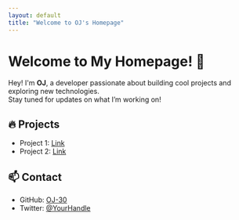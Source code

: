 ```yaml
---
layout: default
title: "Welcome to OJ's Homepage"
---
```


# Welcome to My Homepage! 🚀

Hey! I'm **OJ**, a developer passionate about building cool projects and exploring new technologies.  
Stay tuned for updates on what I’m working on!

## 🔥 Projects
- Project 1: [Link](#)
- Project 2: [Link](#)

## 📫 Contact
- GitHub: [OJ-30](https://github.com/OJ-30)
- Twitter: [@YourHandle](#)
